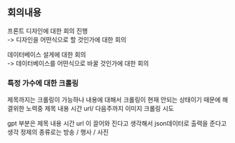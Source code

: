 ## 회의내용

프론트 디자인에 대한 회의 진행   
-> 디자인을 어떤식으로 할 것인가에 대한 회의

데이터베이스 설게에 대한 회의   
-> 데이터베이스를 어떤식으로 바꿀 것인가에 대한 회의

### 특정 가수에 대한 크롤링
제목까지는 크롤링이 가능하나 내용에 대해서 크롤링이 현재 안되는 상태이기 때문에 해결위한 노력중
제목 내용 시간 url/ 다음주까지 이미지 크롤링 시도

gpt 부분은 제목 내용 시간 url 이 끌어와 진다고 생각해서 json데이터로 출력을 준다고 생각
정제의 종류로는 방송 / 행사 / 사진

